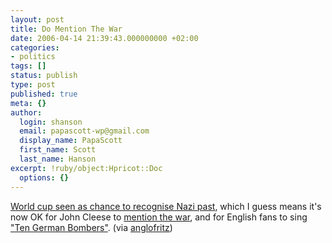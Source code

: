 ```yaml
---
layout: post
title: Do Mention The War
date: 2006-04-14 21:39:43.000000000 +02:00
categories:
- politics
tags: []
status: publish
type: post
published: true
meta: {}
author:
  login: shanson
  email: papascott-wp@gmail.com
  display_name: PapaScott
  first_name: Scott
  last_name: Hanson
excerpt: !ruby/object:Hpricot::Doc
  options: {}
---
```

<p><a href="http://msnbc.msn.com/id/12318337/" title="World cup seen as chance to recognise Nazi past - Financial Times - MSNBC.com">World cup seen as chance to recognise Nazi past</a>, which I guess means it's now OK for John Cleese to <a href="http://www.fawltysite.net/episode06.htm">mention the war</a>, and for English fans to sing <a href="http://football.guardian.co.uk/Columnists/Column/0,,1731689,00.html">"Ten German Bombers"</a>. (via <a href="http://www.anglofritz.com/2006/04/no_were_listening.html">anglofritz</a>)</p>
